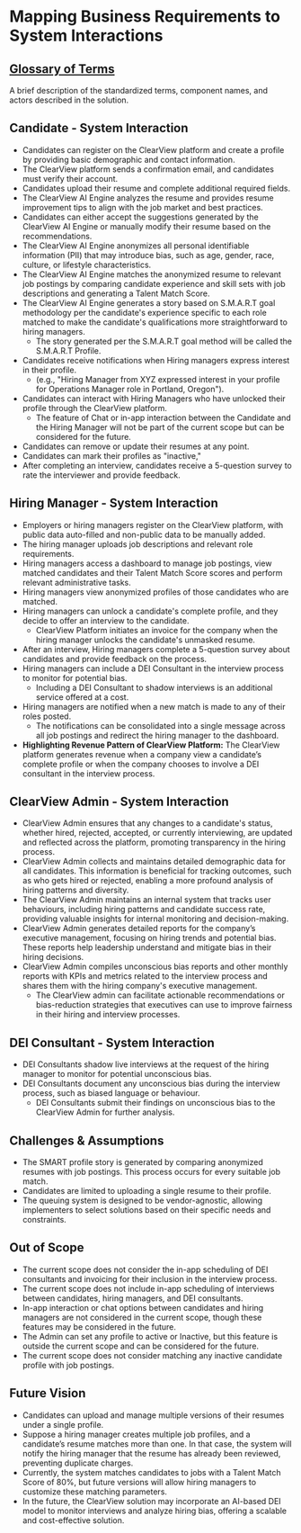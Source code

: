 # Mapping Business Requirements to System Interactions

## [Glossary of Terms](Glossary.md)
A brief description of the standardized terms, component names, and actors described in the solution.

## Candidate \- System Interaction
* Candidates can register on the ClearView platform and create a profile by providing basic demographic and contact information.   
* The ClearView platform sends a confirmation email, and candidates must verify their account.  
* Candidates upload their resume and complete additional required fields.  
* The ClearView AI Engine analyzes the resume and provides resume improvement tips to align with the job market and best practices.  
* Candidates can either accept the suggestions generated by the ClearView AI Engine or manually modify their resume based on the recommendations.  
* The ClearView AI Engine anonymizes all personal identifiable information (PII) that may introduce bias, such as age, gender, race, culture, or lifestyle characteristics.  
* The ClearView AI Engine matches the anonymized resume to relevant job postings by comparing candidate experience and skill sets with job descriptions and generating a Talent Match Score.   
* The ClearView AI Engine generates a story based on S.M.A.R.T goal methodology per the candidate's experience specific to each role matched to make the candidate's qualifications more straightforward to hiring managers.  
  * The story generated per the S.M.A.R.T goal method will be called the S.M.A.R.T Profile.   
* Candidates receive notifications when Hiring managers express interest in their profile.  
  * (e.g., "Hiring Manager from XYZ expressed interest in your profile for Operations Manager role in Portland, Oregon").  
* Candidates can interact with Hiring Managers who have unlocked their profile through the ClearView platform.   
  * The feature of Chat or in-app interaction between the Candidate and the Hiring Manager will not be part of the current scope but can be considered for the future.    
* Candidates can remove or update their resumes at any point.   
* Candidates can mark their profiles as "inactive,"
* After completing an interview, candidates receive a 5-question survey to rate the interviewer and provide feedback.
    
## Hiring Manager \- System Interaction
* Employers or hiring managers register on the ClearView platform, with public data auto-filled and non-public data to be manually added.  
* The hiring manager uploads job descriptions and relevant role requirements.  
* Hiring managers access a dashboard to manage job postings, view matched candidates and their Talent Match Score scores and perform relevant administrative tasks.  
* Hiring managers view anonymized profiles of those candidates who are matched.  
* Hiring managers can unlock a candidate's complete profile, and they decide to offer an interview to the candidate.
  * ClearView Platform initiates an invoice for the company when the hiring manager unlocks the candidate's unmasked resume.   
* After an interview, Hiring managers complete a 5-question survey about candidates and provide feedback on the process.  
* Hiring managers can include a DEI Consultant in the interview process to monitor for potential bias.   
  * Including a DEI Consultant to shadow interviews is an additional service offered at a cost.  
* Hiring managers are notified when a new match is made to any of their roles posted.   
  * The notifications can be consolidated into a single message across all job postings and redirect the hiring manager to the dashboard.  
* **Highlighting Revenue Pattern of ClearView Platform:** The ClearView platform generates revenue when a company view a candidate’s complete profile or when the company chooses to involve a DEI consultant in the interview process. 

## ClearView Admin \- System Interaction
* ClearView Admin ensures that any changes to a candidate's status, whether hired, rejected, accepted, or currently interviewing, are updated and reflected across the platform, promoting transparency in the hiring process.  
* ClearView Admin collects and maintains detailed demographic data for all candidates. This information is beneficial for tracking outcomes, such as who gets hired or rejected, enabling a more profound analysis of hiring patterns and diversity.  
* The ClearView Admin maintains an internal system that tracks user behaviours, including hiring patterns and candidate success rate, providing valuable insights for internal monitoring and decision-making.  
* ClearView Admin generates detailed reports for the company’s executive management, focusing on hiring trends and potential bias. These reports help leadership understand and mitigate bias in their hiring decisions.  
* ClearView Admin compiles unconscious bias reports and other monthly reports with KPIs and metrics related to the interview process and shares them with the hiring company's executive management.   
  * The ClearView admin can facilitate actionable recommendations or bias-reduction strategies that executives can use to improve fairness in their hiring and interview processes.

## DEI Consultant \- System Interaction
* DEI Consultants shadow live interviews at the request of the hiring manager to monitor for potential unconscious bias.  
* DEI Consultants document any unconscious bias during the interview process, such as biased language or behaviour.  
  * DEI Consultants submit their findings on unconscious bias to the ClearView Admin for further analysis.  
  
## Challenges & Assumptions
* The SMART profile story is generated by comparing anonymized resumes with job postings. This process occurs for every suitable job match.
* Candidates are limited to uploading a single resume to their profile.
* The queuing system is designed to be vendor-agnostic, allowing implementers to select solutions based on their specific needs and constraints.

## Out of Scope
* The current scope does not consider the in-app scheduling of DEI consultants and invoicing for their inclusion in the interview process.
* The current scope does not include in-app scheduling of interviews between candidates, hiring managers, and DEI consultants. 
* In-app interaction or chat options between candidates and hiring managers are not considered in the current scope, though these features may be considered in the future.
* The Admin can set any profile to active or Inactive, but this feature is outside the current scope and can be considered for the future.   
* The current scope does not consider matching any inactive candidate profile with job postings. 

## Future Vision
* Candidates can upload and manage multiple versions of their resumes under a single profile.
* Suppose a hiring manager creates multiple job profiles, and a candidate’s resume matches more than one. In that case, the system will notify the hiring manager that the resume has already been reviewed, preventing duplicate charges.
* Currently, the system matches candidates to jobs with a Talent Match Score of 80%, but future versions will allow hiring managers to customize these matching parameters.
* In the future, the ClearView solution may incorporate an AI-based DEI model to monitor interviews and analyze hiring bias, offering a scalable and cost-effective solution.


